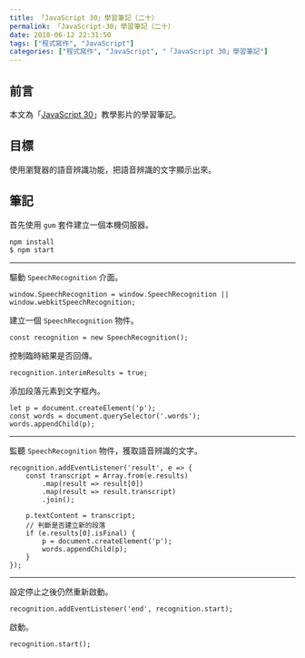 ```yaml
---
title: 「JavaScript 30」學習筆記（二十）
permalink: 「JavaScript-30」學習筆記（二十）
date: 2018-06-12 22:31:50
tags: ["程式寫作", "JavaScript"]
categories: ["程式寫作", "JavaScript", "「JavaScript 30」學習筆記"]
---
```


## 前言

本文為「[JavaScript 30](https://javascript30.com/)」教學影片的學習筆記。

## 目標

使用瀏覽器的語音辨識功能，把語音辨識的文字顯示出來。

## 筆記

首先使用 `gum` 套件建立一個本機伺服器。

```BASH
npm install
$ npm start
```

---

驅動 `SpeechRecognition` 介面。

```JS
window.SpeechRecognition = window.SpeechRecognition || window.webkitSpeechRecognition;
```

建立一個 `SpeechRecognition` 物件。

```JS
const recognition = new SpeechRecognition();
```

控制臨時結果是否回傳。

```JS
recognition.interimResults = true;
```

添加段落元素到文字框內。

```JS
let p = document.createElement('p');
const words = document.querySelector('.words');
words.appendChild(p);
```

---

監聽 `SpeechRecognition` 物件，獲取語音辨識的文字。

```JS
recognition.addEventListener('result', e => {
    const transcript = Array.from(e.results)
        .map(result => result[0])
        .map(result => result.transcript)
        .join();

    p.textContent = transcript;
    // 判斷是否建立新的段落
    if (e.results[0].isFinal) {
        p = document.createElement('p');
        words.appendChild(p);
    }
});
```

---

設定停止之後仍然重新啟動。

```JS
recognition.addEventListener('end', recognition.start);
```

啟動。

```JS
recognition.start();
```
